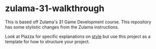 # zulama-31-walkthrough

This is based off Zulama's 31 Game Development course. This repository has some stylistic changes from the Zulama instructions.

Look at Piazza for specific explanations on [style](https://piazza.com/class/jls82tbqd2vzb?cid=85) but use this project as a template for how to structure your project.
